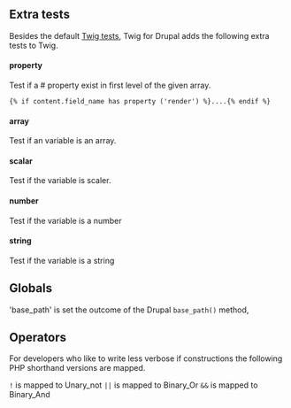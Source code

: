 ## Extra tests 

  Besides the default [Twig tests](http://twig.sensiolabs.org/doc/tests/index.html), Twig for Drupal adds the following extra tests to Twig.


#### property

Test if a # property exist in first level of the given array. 

``` {% if content.field_name has property ('render') %}....{% endif %} ```

#### array

Test if an variable is an array.

#### scalar

Test if the variable is scaler.

#### number

Test if the variable is a number

#### string

Test if the variable is a string

## Globals

'base_path' is set the outcome of the Drupal ``base_path()`` method,


## Operators

For developers who like to write less verbose if constructions the following PHP shorthand versions are mapped.

`` ! `` is mapped to Unary_not
`` || `` is mapped to Binary_Or
`` && `` is mapped to Binary_And 
